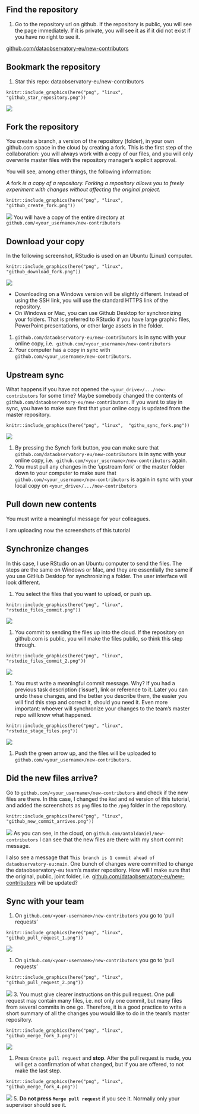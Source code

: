 ## Find the repository

1.  Go to the repository url on github. If the repository is public, you
    will see the page immediately. If it is private, you will see it as
    if it did not exist if you have no right to see it.

[github.com/dataobservatory-eu/new-contributors](https://github.com/dataobservatory-eu/new-contributors)

## Bookmark the repository

1.  Star this repo: dataobservatory-eu/new-contributors

<!-- -->

    knitr::include_graphics(here("png", "linux",  "github_star_repository.png"))

![](png/linux/github_star_repository.png)

## Fork the repository

You create a branch, a version of the repository (folder), in your own
github.com space in the cloud by creating a fork. This is the first step
of the collaboration: you will always work with a copy of our files, and
you will only overwrite master files with the repository manager’s
explicit approval.

You will see, among other things, the following information:

*A* fork *is a copy of a repository. Forking a repository allows you to
freely experiment with changes without affecting the original project.*

    knitr::include_graphics(here("png", "linux",  "github_create_fork.png"))

![](png/linux/github_create_fork.png) You will have a copy of the entire
directory at `github.com/<your_username>/new-contributors`

## Download your copy

In the following screenshot, RStudio is used on an Ubuntu (Linux)
computer.

    knitr::include_graphics(here("png", "linux",  "github_download_fork.png"))

![](png/linux/github_download_fork.png)

-   Downloading on a Windows version will be slightly different. Instead
    of using the SSH link, you will use the standard HTTPS link of the
    repository.
-   On Windows or Mac, you can use Github Desktop for synchronizing your
    folders. That is preferred to RStudio if you have large graphic
    files, PowerPoint presentations, or other large assets in the
    folder.

1.  `github.com/dataobservatory-eu/new-contributors` is in sync with
    your online copy, i.e. 
    `github.com/<your_username>/new-contributors`
2.  Your computer has a copy in sync with
    `github.com/<your_username>/new-contributors`.

## Upstream sync

What happens if you have not opened the
`<your_drive>/.../new-contributors` for some time? Maybe somebody
changed the contents of
`github.com/dataobservatory-eu/new-contributors`. If you want to stay in
sync, you have to make sure first that your online copy is updated from
the master repository.

    knitr::include_graphics(here("png", "linux",  "githu_sync_fork.png"))

![](png/linux/githu_sync_fork.png)

1.  By pressing the Synch fork button, you can make sure that
    `github.com/dataobservatory-eu/new-contributors` is in sync with
    your online copy, i.e. 
    `github.com/<your_username>/new-contributors` again.
2.  You must pull any changes in the ‘upstream fork’ or the master
    folder down to your computer to make sure that
    `github.com/<your_username>/new-contributors` is again in sync with
    your local copy on `<your_drive>/.../new-contributors`

## Pull down new contents

You must write a meaningful message for your colleagues.

I am uploading now the screenshots of this tutorial

## Synchronize changes

In this case, I use RStudio on an Ubuntu computer to send the files. The
steps are the same on Windows or Mac, and they are essentially the same
if you use GitHub Desktop for synchronizing a folder. The user interface
will look different.

1.  You select the files that you want to upload, or push up.

<!-- -->

    knitr::include_graphics(here("png", "linux",  "rstudio_files_commit.png"))

![](png/linux/rstudio_files_commit.png)

1.  You commit to sending the files up into the cloud. If the repository
    on github.com is public, you will make the files public, so think
    this step through.

<!-- -->

    knitr::include_graphics(here("png", "linux",  "rstudio_files_commit_2.png"))

![](png/linux/rstudio_files_commit_2.png)

1.  You must write a meaningful commit message. Why? If you had a
    previous task description (‘issue’), link or reference to it. Later
    you can undo these changes, and the better you describe them, the
    easier you will find this step and correct it, should you need it.
    Even more important: whoever will synchronize your changes to the
    team’s master repo will know what happened.

<!-- -->

    knitr::include_graphics(here("png", "linux",  "rstudio_stage_files.png"))

![](png/linux/rstudio_stage_files.png)

1.  Push the green arrow up, and the files will be uploaded to
    `github.com/<your_username>/new-contributors`.

## Did the new files arrive?

Go to `github.com/<your_username>/new-contributors` and check if the new
files are there. In this case, I changed the `Rmd` and `md` version of
this tutorial, and added the screenshots as `png` files to the `/png`
folder in the repository.

    knitr::include_graphics(here("png", "linux",  "github_new_commit_arrives.png"))

![](png/linux/github_new_commit_arrives.png) As you can see, in the
cloud, on `github.com/antaldaniel/new-contributors` I can see that the
new files are there with my short commit message.

I also see a message that
`This branch is 1 commit ahead of dataobservatory-eu:main`. One bunch of
changes were committed to change the dataobservatory-eu team’s master
repository. How will I make sure that the original, public, joint
folder,
i.e. [github.com/dataobservatory-eu/new-contributors](https://github.com/dataobservatory-eu/new-contributors)
will be updated?

## Sync with your team

1.  On `github.com/<your-username>/new-contributors` you go to ‘pull
    requests’

<!-- -->

    knitr::include_graphics(here("png", "linux",  "github_pull_request_1.png"))

![](png/linux/github_pull_request_1.png)

1.  On `github.com/<your-username>/new-contributors` you go to ‘pull
    requests’

<!-- -->

    knitr::include_graphics(here("png", "linux",   "github_pull_request_2.png"))

![](png/linux/github_pull_request_2.png) 3. You must give clearer
instructions on this pull request. One pull request may contain many
files, i.e. not only one commit, but many files from several commits in
one go. Therefore, it is a good practice to write a short summary of all
the changes you would like to do in the team’s master repository.

    knitr::include_graphics(here("png", "linux",  "github_merge_fork_3.png"))

![](png/linux/github_merge_fork_3.png)

1.  Press `Create pull request` and **stop**. After the pull request is
    made, you will get a confirmation of what changed, but if you are
    offered, to not make the last step.

<!-- -->

    knitr::include_graphics(here("png", "linux",  "github_merge_fork_4.png"))

![](png/linux/github_merge_fork_4.png) 5. **Do not press
`Merge pull request`** if you see it. Normally only your supervisor
should see it.
